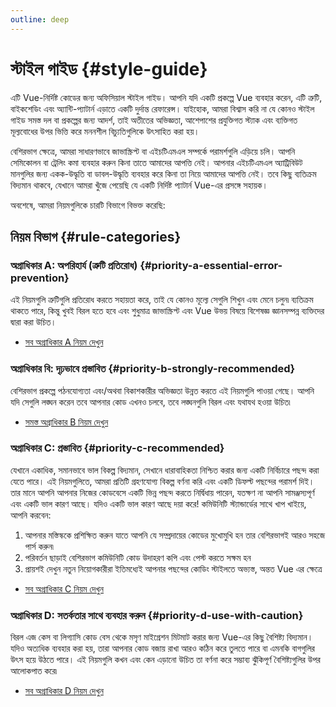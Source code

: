 ```yaml
---
outline: deep
---
```


# স্টাইল গাইড {#style-guide}

এটি Vue-নির্দিষ্ট কোডের জন্য অফিসিয়াল স্টাইল গাইড। আপনি যদি একটি প্রকল্পে Vue ব্যবহার করেন, এটি ত্রুটি, বাইকশেডিং এবং অ্যান্টি-প্যাটার্ন এড়াতে একটি দুর্দান্ত রেফারেন্স। যাইহোক, আমরা বিশ্বাস করি না যে কোনও স্টাইল গাইড সমস্ত দল বা প্রকল্পের জন্য আদর্শ, তাই অতীতের অভিজ্ঞতা, আশেপাশের প্রযুক্তিগত স্ট্যাক এবং ব্যক্তিগত মূল্যবোধের উপর ভিত্তি করে মননশীল বিচ্যুতিগুলিকে উৎসাহিত করা হয়।

বেশিরভাগ ক্ষেত্রে, আমরা সাধারণভাবে জাভাস্ক্রিপ্ট বা এইচটিএমএল সম্পর্কে পরামর্শগুলি এড়িয়ে চলি। আপনি সেমিকোলন বা ট্রেলিং কমা ব্যবহার করুন কিনা তাতে আমাদের আপত্তি নেই। আপনার এইচটিএমএল অ্যাট্রিবিউট মানগুলির জন্য একক-উদ্ধৃতি বা ডাবল-উদ্ধৃতি ব্যবহার করে কিনা তা নিয়ে আমাদের আপত্তি নেই। তবে কিছু ব্যতিক্রম বিদ্যমান থাকবে, যেখানে আমরা খুঁজে পেয়েছি যে একটি নির্দিষ্ট প্যাটার্ন Vue-এর প্রসঙ্গে সহায়ক।

অবশেষে, আমরা নিয়মগুলিকে চারটি বিভাগে বিভক্ত করেছি:

## নিয়ম বিভাগ {#rule-categories}

### অগ্রাধিকার A: অপরিহার্য (ত্রুটি প্রতিরোধ) {#priority-a-essential-error-prevention}

এই নিয়মগুলি ত্রুটিগুলি প্রতিরোধ করতে সহায়তা করে, তাই যে কোনও মূল্যে সেগুলি শিখুন এবং মেনে চলুন৷ ব্যতিক্রম থাকতে পারে, কিন্তু খুবই বিরল হতে হবে এবং শুধুমাত্র জাভাস্ক্রিপ্ট এবং Vue উভয় বিষয়ে বিশেষজ্ঞ জ্ঞানসম্পন্ন ব্যক্তিদের দ্বারা করা উচিত।

- [সব অগ্রাধিকার A নিয়ম দেখুন](./rules-essential)

### অগ্রাধিকার বি: দৃঢ়ভাবে প্রস্তাবিত {#priority-b-strongly-recommended}

বেশিরভাগ প্রকল্পে পঠনযোগ্যতা এবং/অথবা বিকাশকারীর অভিজ্ঞতা উন্নত করতে এই নিয়মগুলি পাওয়া গেছে। আপনি যদি সেগুলি লঙ্ঘন করেন তবে আপনার কোড এখনও চলবে, তবে লঙ্ঘনগুলি বিরল এবং যথাযথ হওয়া উচিত৷

- [সমস্ত অগ্রাধিকার B নিয়ম দেখুন](./rules-strongly-recommended)

### অগ্রাধিকার C: প্রস্তাবিত {#priority-c-recommended}

যেখানে একাধিক, সমানভাবে ভাল বিকল্প বিদ্যমান, সেখানে ধারাবাহিকতা নিশ্চিত করার জন্য একটি নির্বিচারে পছন্দ করা যেতে পারে। এই নিয়মগুলিতে, আমরা প্রতিটি গ্রহণযোগ্য বিকল্প বর্ণনা করি এবং একটি ডিফল্ট পছন্দের পরামর্শ দিই। তার মানে আপনি আপনার নিজের কোডবেসে একটি ভিন্ন পছন্দ করতে নির্দ্বিধায় পারেন, যতক্ষণ না আপনি সামঞ্জস্যপূর্ণ এবং একটি ভাল কারণ আছে। যদিও একটি ভাল কারণ আছে দয়া করে! কমিউনিটি স্ট্যান্ডার্ডের সাথে খাপ খাইয়ে, আপনি করবেন:

1. আপনার মস্তিস্ককে প্রশিক্ষিত করুন যাতে আপনি যে সম্প্রদায়ের কোডের মুখোমুখি হন তার বেশিরভাগই আরও সহজে পার্স করুন৷
2. পরিবর্তন ছাড়াই বেশিরভাগ কমিউনিটি কোড উদাহরণ কপি এবং পেস্ট করতে সক্ষম হন
3. প্রায়শই দেখুন নতুন নিয়োগকারীরা ইতিমধ্যেই আপনার পছন্দের কোডিং স্টাইলতে অভ্যস্ত, অন্তত Vue এর ক্ষেত্রে

- [সব অগ্রাধিকার C নিয়ম দেখুন](./rules-recommended)

### অগ্রাধিকার D: সতর্কতার সাথে ব্যবহার করুন {#priority-d-use-with-caution}

বিরল এজ কেস বা লিগ্যাসি কোড বেস থেকে মসৃণ মাইগ্রেশন মিটমাট করার জন্য Vue-এর কিছু বৈশিষ্ট্য বিদ্যমান। যদিও অত্যধিক ব্যবহার করা হয়, তারা আপনার কোড বজায় রাখা আরও কঠিন করে তুলতে পারে বা এমনকি বাগগুলির উৎস হয়ে উঠতে পারে। এই নিয়মগুলি কখন এবং কেন এড়ানো উচিত তা বর্ণনা করে সম্ভাব্য ঝুঁকিপূর্ণ বৈশিষ্ট্যগুলির উপর আলোকপাত করে৷

- [সব অগ্রাধিকার D নিয়ম দেখুন](./rules-use-with-caution)
